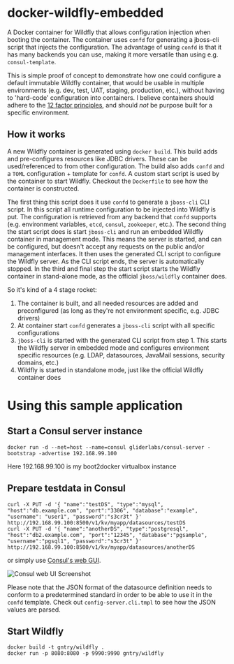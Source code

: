 # docker-wildfly-embedded
A Docker container for Wildfly that allows configuration injection when booting the container. The container uses `confd` for generating a jboss-cli script that injects the configuration. The advantage of using `confd` is that it has many backends you can use, making it more versatile than using e.g. `consul-template`.

This is simple proof of concept to demonstrate how one could configure a default immutable Wildfly container, that would be usable in multiple environments (e.g. dev, test, UAT, staging, production, etc.), without having to 'hard-code' configuration into containers. I believe containers should adhere to the [12 factor principles](http://12factor.net), and should _not_ be purpose built for a specific environment.

## How it works
A new Wildfly container is generated using `docker build`. This build adds and pre-configures resources like JDBC drivers. These can be used/referenced to from other configuration. The build also adds `confd` and a `TOML` configuration + template for `confd`. A custom start script is used by the container to start Wildfly. Checkout the `Dockerfile` to see how the container is constructed.

The first thing this script does it use `confd` to generate a `jboss-cli` CLI script. In this script all runtime configuration to be injected into Wildfly is put. The configuration is retrieved from any backend that `confd` supports (e.g. environment variables, `etcd`, `consul`, `zookeeper`, etc.). The second thing the start script does is start `jboss-cli` and run an embedded Wildfly container in management mode. This means the server is started, and can be configured, but doesn't accept any requests on the public and/or management interfaces. It then uses the generated CLI script to configure the Wildfly server. As the CLI script ends, the server is automatically stopped. In the third and final step the start script starts the Wildfly container in stand-alone mode, as the official `jboss/wildfly` container does.

So it's kind of a 4 stage rocket:
1. The container is built, and all needed resources are added and preconfigured (as long as they're not environment specific, e.g. JDBC drivers)
2. At container start `confd` generates a `jboss-cli` script with all specific configurations
3. `jboss-cli` is started with the generated CLI script from step 1. This starts the Wildfly server in embedded mode and configures environment specific resources (e.g. LDAP, datasources, JavaMail sessions, security domains, etc.)
4. Wildfly is started in standalone mode, just like the official Wildfly container does

# Using this sample application
## Start a Consul server instance

```
docker run -d --net=host --name=consul gliderlabs/consul-server -bootstrap -advertise 192.168.99.100
```

Here 192.168.99.100 is my boot2docker virtualbox instance

## Prepare testdata in Consul

```
curl -X PUT -d '{ "name":"testDS", "type":"mysql", "host":"db.example.com", "port":"3306", "database":"example", "username": "user1", "password":"s3cr3t" }' http://192.168.99.100:8500/v1/kv/myapp/datasources/testDS
curl -X PUT -d '{ "name":"anotherDS", "type":"postgresql", "host":"db2.example.com", "port":"12345", "database":"pgsample", "username":"pgsql1", "password":"s3cr3t" }' http://192.168.99.100:8500/v1/kv/myapp/datasources/anotherDS
```

or simply use [Consul's web GUI](http://192.168.99.100:8500/ui/).

![Consul web UI Screenshot](https://cloud.githubusercontent.com/assets/2477789/12617640/e40c8568-c510-11e5-85fe-d18ae4729228.png)

Please note that the JSON format of the datasource definition needs to conform to a predetermined standard in order to be able to use it in the `confd` template. Check out `config-server.cli.tmpl` to see how the JSON values are parsed.

## Start Wildfly

```
docker build -t gntry/wildfly .
docker run -p 8080:8080 -p 9990:9990 gntry/wildfly
```
